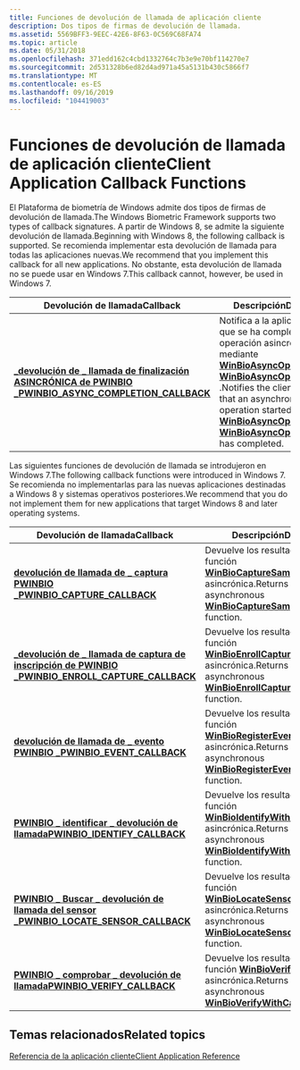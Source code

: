 ```yaml
---
title: Funciones de devolución de llamada de aplicación cliente
description: Dos tipos de firmas de devolución de llamada.
ms.assetid: 5569BFF3-9EEC-42E6-8F63-0C569C68FA74
ms.topic: article
ms.date: 05/31/2018
ms.openlocfilehash: 371edd162c4cbd1332764c7b3e9e70bf114270e7
ms.sourcegitcommit: 2d531328b6ed82d4ad971a45a5131b430c5866f7
ms.translationtype: MT
ms.contentlocale: es-ES
ms.lasthandoff: 09/16/2019
ms.locfileid: "104419003"
---
```

# <a name="client-application-callback-functions"></a><span data-ttu-id="446db-103">Funciones de devolución de llamada de aplicación cliente</span><span class="sxs-lookup"><span data-stu-id="446db-103">Client Application Callback Functions</span></span>

<span data-ttu-id="446db-104">El Plataforma de biometría de Windows admite dos tipos de firmas de devolución de llamada.</span><span class="sxs-lookup"><span data-stu-id="446db-104">The Windows Biometric Framework supports two types of callback signatures.</span></span> <span data-ttu-id="446db-105">A partir de Windows 8, se admite la siguiente devolución de llamada.</span><span class="sxs-lookup"><span data-stu-id="446db-105">Beginning with Windows 8, the following callback is supported.</span></span> <span data-ttu-id="446db-106">Se recomienda implementar esta devolución de llamada para todas las aplicaciones nuevas.</span><span class="sxs-lookup"><span data-stu-id="446db-106">We recommend that you implement this callback for all new applications.</span></span> <span data-ttu-id="446db-107">No obstante, esta devolución de llamada no se puede usar en Windows 7.</span><span class="sxs-lookup"><span data-stu-id="446db-107">This callback cannot, however, be used in Windows 7.</span></span>



| <span data-ttu-id="446db-108">Devolución de llamada</span><span class="sxs-lookup"><span data-stu-id="446db-108">Callback</span></span>                                                                                     | <span data-ttu-id="446db-109">Descripción</span><span class="sxs-lookup"><span data-stu-id="446db-109">Description</span></span>                                                                                                                                                                                                                        |
|----------------------------------------------------------------------------------------------|------------------------------------------------------------------------------------------------------------------------------------------------------------------------------------------------------------------------------------|
| [<span data-ttu-id="446db-110">**\_devolución de \_ llamada de finalización ASINCRÓNICA de PWINBIO \_**</span><span class="sxs-lookup"><span data-stu-id="446db-110">**PWINBIO\_ASYNC\_COMPLETION\_CALLBACK**</span></span>](/windows/desktop/api/Winbio/nc-winbio-pwinbio_async_completion_callback)<br/> | <span data-ttu-id="446db-111">Notifica a la aplicación cliente que se ha completado una operación asincrónica iniciada mediante [**WinBioAsyncOpenSession**](/windows/desktop/api/Winbio/nf-winbio-winbioasyncopensession) o [**WinBioAsyncOpenFramework**](/windows/desktop/api/Winbio/nf-winbio-winbioasyncopenframework) .</span><span class="sxs-lookup"><span data-stu-id="446db-111">Notifies the client application that an asynchronous operation started by using [**WinBioAsyncOpenSession**](/windows/desktop/api/Winbio/nf-winbio-winbioasyncopensession) or [**WinBioAsyncOpenFramework**](/windows/desktop/api/Winbio/nf-winbio-winbioasyncopenframework) has completed.</span></span><br/> |



 

<span data-ttu-id="446db-112">Las siguientes funciones de devolución de llamada se introdujeron en Windows 7.</span><span class="sxs-lookup"><span data-stu-id="446db-112">The following callback functions were introduced in Windows 7.</span></span> <span data-ttu-id="446db-113">Se recomienda no implementarlas para las nuevas aplicaciones destinadas a Windows 8 y sistemas operativos posteriores.</span><span class="sxs-lookup"><span data-stu-id="446db-113">We recommend that you do not implement them for new applications that target Windows 8 and later operating systems.</span></span>



| <span data-ttu-id="446db-114">Devolución de llamada</span><span class="sxs-lookup"><span data-stu-id="446db-114">Callback</span></span>                                                                                 | <span data-ttu-id="446db-115">Descripción</span><span class="sxs-lookup"><span data-stu-id="446db-115">Description</span></span>                                                                                                                           |
|------------------------------------------------------------------------------------------|---------------------------------------------------------------------------------------------------------------------------------------|
| [<span data-ttu-id="446db-116">**devolución de llamada de \_ captura PWINBIO \_**</span><span class="sxs-lookup"><span data-stu-id="446db-116">**PWINBIO\_CAPTURE\_CALLBACK**</span></span>](/windows/desktop/api/Winbio/nc-winbio-pwinbio_capture_callback)<br/>                | <span data-ttu-id="446db-117">Devuelve los resultados de la función [**WinBioCaptureSampleWithCallback**](/windows/desktop/api/Winbio/nf-winbio-winbiocapturesamplewithcallback) asincrónica.</span><span class="sxs-lookup"><span data-stu-id="446db-117">Returns results from the asynchronous [**WinBioCaptureSampleWithCallback**](/windows/desktop/api/Winbio/nf-winbio-winbiocapturesamplewithcallback) function.</span></span><br/> |
| [<span data-ttu-id="446db-118">**\_devolución de \_ llamada de captura de inscripción de PWINBIO \_**</span><span class="sxs-lookup"><span data-stu-id="446db-118">**PWINBIO\_ENROLL\_CAPTURE\_CALLBACK**</span></span>](/windows/desktop/api/Winbio/nc-winbio-pwinbio_enroll_capture_callback)<br/> | <span data-ttu-id="446db-119">Devuelve los resultados de la función [**WinBioEnrollCaptureWithCallback**](/windows/desktop/api/Winbio/nf-winbio-winbioenrollcapturewithcallback) asincrónica.</span><span class="sxs-lookup"><span data-stu-id="446db-119">Returns results from the asynchronous [**WinBioEnrollCaptureWithCallback**](/windows/desktop/api/Winbio/nf-winbio-winbioenrollcapturewithcallback) function.</span></span><br/> |
| [<span data-ttu-id="446db-120">**devolución de llamada de \_ evento PWINBIO \_**</span><span class="sxs-lookup"><span data-stu-id="446db-120">**PWINBIO\_EVENT\_CALLBACK**</span></span>](/windows/desktop/api/Winbio/nc-winbio-pwinbio_event_callback)<br/>                    | <span data-ttu-id="446db-121">Devuelve los resultados de la función [**WinBioRegisterEventMonitor**](/windows/desktop/api/Winbio/nf-winbio-winbioregistereventmonitor) asincrónica.</span><span class="sxs-lookup"><span data-stu-id="446db-121">Returns results from the asynchronous [**WinBioRegisterEventMonitor**](/windows/desktop/api/Winbio/nf-winbio-winbioregistereventmonitor) function.</span></span><br/>           |
| [<span data-ttu-id="446db-122">**PWINBIO \_ identificar \_ devolución de llamada**</span><span class="sxs-lookup"><span data-stu-id="446db-122">**PWINBIO\_IDENTIFY\_CALLBACK**</span></span>](/windows/desktop/api/Winbio/nc-winbio-pwinbio_identify_callback)<br/>              | <span data-ttu-id="446db-123">Devuelve los resultados de la función [**WinBioIdentifyWithCallback**](/windows/desktop/api/Winbio/nf-winbio-winbioidentifywithcallback) asincrónica.</span><span class="sxs-lookup"><span data-stu-id="446db-123">Returns results from the asynchronous [**WinBioIdentifyWithCallback**](/windows/desktop/api/Winbio/nf-winbio-winbioidentifywithcallback) function.</span></span><br/>           |
| [<span data-ttu-id="446db-124">**PWINBIO \_ Buscar \_ devolución de llamada del sensor \_**</span><span class="sxs-lookup"><span data-stu-id="446db-124">**PWINBIO\_LOCATE\_SENSOR\_CALLBACK**</span></span>](/windows/desktop/api/Winbio/nc-winbio-pwinbio_locate_sensor_callback)<br/>   | <span data-ttu-id="446db-125">Devuelve los resultados de la función [**WinBioLocateSensorWithCallback**](/windows/desktop/api/Winbio/nf-winbio-winbiolocatesensorwithcallback) asincrónica.</span><span class="sxs-lookup"><span data-stu-id="446db-125">Returns results from the asynchronous [**WinBioLocateSensorWithCallback**](/windows/desktop/api/Winbio/nf-winbio-winbiolocatesensorwithcallback) function.</span></span><br/>   |
| [<span data-ttu-id="446db-126">**PWINBIO \_ comprobar \_ devolución de llamada**</span><span class="sxs-lookup"><span data-stu-id="446db-126">**PWINBIO\_VERIFY\_CALLBACK**</span></span>](/windows/desktop/api/Winbio/nc-winbio-pwinbio_verify_callback)<br/>                  | <span data-ttu-id="446db-127">Devuelve los resultados de la función [**WinBioVerifyWithCallback**](/windows/desktop/api/Winbio/nf-winbio-winbioverifywithcallback) asincrónica.</span><span class="sxs-lookup"><span data-stu-id="446db-127">Returns results from the asynchronous [**WinBioVerifyWithCallback**](/windows/desktop/api/Winbio/nf-winbio-winbioverifywithcallback) function.</span></span><br/>               |



 

## <a name="related-topics"></a><span data-ttu-id="446db-128">Temas relacionados</span><span class="sxs-lookup"><span data-stu-id="446db-128">Related topics</span></span>

<dl> <dt>

[<span data-ttu-id="446db-129">Referencia de la aplicación cliente</span><span class="sxs-lookup"><span data-stu-id="446db-129">Client Application Reference</span></span>](client-application-reference.md)
</dt> </dl>

 

 





